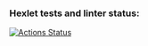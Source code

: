 ### Hexlet tests and linter status:
[![Actions Status](https://github.com/Teihden/frontend-project-12/actions/workflows/hexlet-check.yml/badge.svg)](https://github.com/Teihden/frontend-project-12/actions)